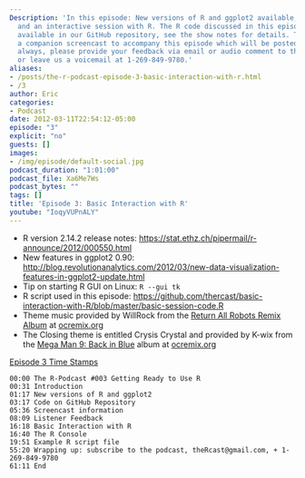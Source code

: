 ```yaml
---
Description: 'In this episode: New versions of R and ggplot2 available, listener feedback,
  and an interactive session with R. The R code discussed in this episode will be
  available in our GitHub repository, see the show notes for details. There will be
  a companion screencast to accompany this episode which will be posted shortly. As
  always, please provide your feedback via email or audio comment to theRcast[at]gmail.com
  or leave us a voicemail at 1-269-849-9780.'
aliases:
- /posts/the-r-podcast-episode-3-basic-interaction-with-r.html
- /3
author: Eric
categories:
- Podcast
date: 2012-03-11T22:54:12-05:00
episode: "3"
explicit: "no"
guests: []
images:
- /img/episode/default-social.jpg
podcast_duration: "1:01:00"
podcast_file: Xa6Me7Ws
podcast_bytes: ""
tags: []
title: 'Episode 3: Basic Interaction with R'
youtube: "IoqyVUPnALY"
---
```


-   R version 2.14.2 release notes: <https://stat.ethz.ch/pipermail/r-announce/2012/000550.html>
-   New features in ggplot2 0.90: <http://blog.revolutionanalytics.com/2012/03/new-data-visualization-features-in-ggplot2-update.html>
-   Tip on starting R GUI on Linux: `R --gui tk`
-   R script used in this episode: <https://github.com/thercast/basic-interaction-with-R/blob/master/basic-session-code.R>
-   Theme music provided by WillRock from the [Return All Robots Remix Album](http://ocremix.org/events/returnallrobots/) at [ocremix.org](http://ocremix.org/)
-   The Closing theme is entitled Crysis Crystal and provided by K-wix from the [Mega Man 9: Back in Blue](http://backinblue.ocremix.org/) album at [ocremix.org](http://ocremix.org/)

<span style="text-decoration: underline;">Episode 3 Time Stamps</span>

    00:00 The R-Podcast #003 Getting Ready to Use R
    00:31 Introduction
    01:17 New versions of R and ggplot2
    03:17 Code on GitHub Repository
    05:36 Screencast information
    08:09 Listener Feedback
    16:18 Basic Interaction with R
    16:40 The R Console
    19:51 Example R script file
    55:20 Wrapping up: subscribe to the podcast, theRcast@gmail.com, + 1-269-849-9780
    61:11 End
